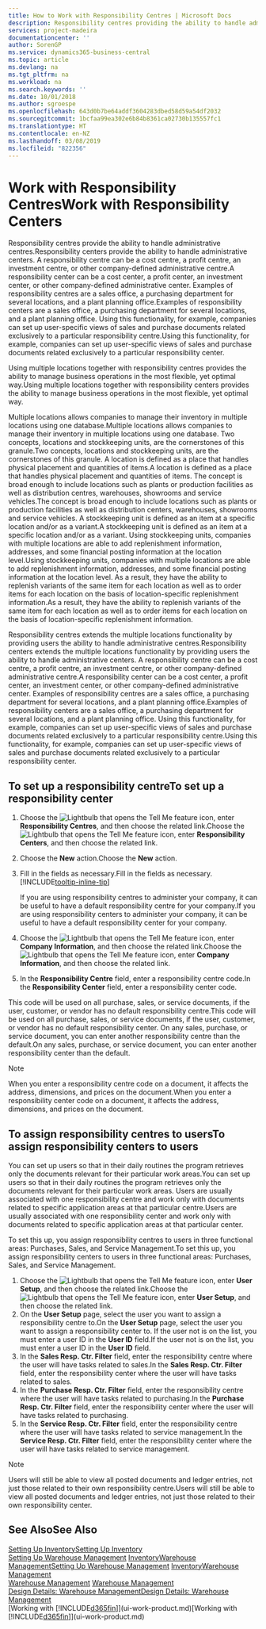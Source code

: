 ```yaml
---
title: How to Work with Responsibility Centres | Microsoft Docs
description: Responsibility centres providing the ability to handle administrative centres. A responsibility centre can be a cost centre, a profit centre, an investment centre, or other company-defined administrative centre.
services: project-madeira
documentationcenter: ''
author: SorenGP
ms.service: dynamics365-business-central
ms.topic: article
ms.devlang: na
ms.tgt_pltfrm: na
ms.workload: na
ms.search.keywords: ''
ms.date: 10/01/2018
ms.author: sgroespe
ms.openlocfilehash: 643d0b7be64addf3604283dbed58d59a54df2032
ms.sourcegitcommit: 1bcfaa99ea302e6b84b8361ca02730b135557fc1
ms.translationtype: HT
ms.contentlocale: en-NZ
ms.lasthandoff: 03/08/2019
ms.locfileid: "822356"
---
```

# <a name="work-with-responsibility-centers"></a><span data-ttu-id="efd54-104">Work with Responsibility Centres</span><span class="sxs-lookup"><span data-stu-id="efd54-104">Work with Responsibility Centers</span></span>
<span data-ttu-id="efd54-105">Responsibility centres provide the ability to handle administrative centres.</span><span class="sxs-lookup"><span data-stu-id="efd54-105">Responsibility centers provide the ability to handle administrative centers.</span></span> <span data-ttu-id="efd54-106">A responsibility centre can be a cost centre, a profit centre, an investment centre, or other company-defined administrative centre.</span><span class="sxs-lookup"><span data-stu-id="efd54-106">A responsibility center can be a cost center, a profit center, an investment center, or other company-defined administrative center.</span></span> <span data-ttu-id="efd54-107">Examples of responsibility centres are a sales office, a purchasing department for several locations, and a plant planning office.</span><span class="sxs-lookup"><span data-stu-id="efd54-107">Examples of responsibility centers are a sales office, a purchasing department for several locations, and a plant planning office.</span></span> <span data-ttu-id="efd54-108">Using this functionality, for example, companies can set up user-specific views of sales and purchase documents related exclusively to a particular responsibility centre.</span><span class="sxs-lookup"><span data-stu-id="efd54-108">Using this functionality, for example, companies can set up user-specific views of sales and purchase documents related exclusively to a particular responsibility center.</span></span>  

<span data-ttu-id="efd54-109">Using multiple locations together with responsibility centres provides the ability to manage business operations in the most flexible, yet optimal way.</span><span class="sxs-lookup"><span data-stu-id="efd54-109">Using multiple locations together with responsibility centers provides the ability to manage business operations in the most flexible, yet optimal way.</span></span>

<span data-ttu-id="efd54-110">Multiple locations allows companies to manage their inventory in multiple locations using one database.</span><span class="sxs-lookup"><span data-stu-id="efd54-110">Multiple locations allows companies to manage their inventory in multiple locations using one database.</span></span> <span data-ttu-id="efd54-111">Two concepts, locations and stockkeeping units, are the cornerstones of this granule.</span><span class="sxs-lookup"><span data-stu-id="efd54-111">Two concepts, locations and stockkeeping units, are the cornerstones of this granule.</span></span> <span data-ttu-id="efd54-112">A location is defined as a place that handles physical placement and quantities of items.</span><span class="sxs-lookup"><span data-stu-id="efd54-112">A location is defined as a place that handles physical placement and quantities of items.</span></span> <span data-ttu-id="efd54-113">The concept is broad enough to include locations such as plants or production facilities as well as distribution centres, warehouses, showrooms and service vehicles.</span><span class="sxs-lookup"><span data-stu-id="efd54-113">The concept is broad enough to include locations such as plants or production facilities as well as distribution centers, warehouses, showrooms and service vehicles.</span></span> <span data-ttu-id="efd54-114">A stockkeeping unit is defined as an item at a specific location and/or as a variant.</span><span class="sxs-lookup"><span data-stu-id="efd54-114">A stockkeeping unit is defined as an item at a specific location and/or as a variant.</span></span> <span data-ttu-id="efd54-115">Using stockkeeping units, companies with multiple locations are able to add replenishment information, addresses, and some financial posting information at the location level.</span><span class="sxs-lookup"><span data-stu-id="efd54-115">Using stockkeeping units, companies with multiple locations are able to add replenishment information, addresses, and some financial posting information at the location level.</span></span> <span data-ttu-id="efd54-116">As a result, they have the ability to replenish variants of the same item for each location as well as to order items for each location on the basis of location-specific replenishment information.</span><span class="sxs-lookup"><span data-stu-id="efd54-116">As a result, they have the ability to replenish variants of the same item for each location as well as to order items for each location on the basis of location-specific replenishment information.</span></span>  

<span data-ttu-id="efd54-117">Responsibility centres extends the multiple locations functionality by providing users the ability to handle administrative centres.</span><span class="sxs-lookup"><span data-stu-id="efd54-117">Responsibility centers extends the multiple locations functionality by providing users the ability to handle administrative centers.</span></span> <span data-ttu-id="efd54-118">A responsibility centre can be a cost centre, a profit centre, an investment centre, or other company-defined administrative centre.</span><span class="sxs-lookup"><span data-stu-id="efd54-118">A responsibility center can be a cost center, a profit center, an investment center, or other company-defined administrative center.</span></span> <span data-ttu-id="efd54-119">Examples of responsibility centres are a sales office, a purchasing department for several locations, and a plant planning office.</span><span class="sxs-lookup"><span data-stu-id="efd54-119">Examples of responsibility centers are a sales office, a purchasing department for several locations, and a plant planning office.</span></span> <span data-ttu-id="efd54-120">Using this functionality, for example, companies can set up user-specific views of sales and purchase documents related exclusively to a particular responsibility centre.</span><span class="sxs-lookup"><span data-stu-id="efd54-120">Using this functionality, for example, companies can set up user-specific views of sales and purchase documents related exclusively to a particular responsibility center.</span></span>

## <a name="to-set-up-a-responsibility-center"></a><span data-ttu-id="efd54-121">To set up a responsibility centre</span><span class="sxs-lookup"><span data-stu-id="efd54-121">To set up a responsibility center</span></span>  
1.  <span data-ttu-id="efd54-122">Choose the ![Lightbulb that opens the Tell Me feature](media/ui-search/search_small.png "Tell me what you want to do") icon, enter **Responsibility Centres**, and then choose the related link.</span><span class="sxs-lookup"><span data-stu-id="efd54-122">Choose the ![Lightbulb that opens the Tell Me feature](media/ui-search/search_small.png "Tell me what you want to do") icon, enter **Responsibility Centers**, and then choose the related link.</span></span>  
2.  <span data-ttu-id="efd54-123">Choose the **New** action.</span><span class="sxs-lookup"><span data-stu-id="efd54-123">Choose the **New** action.</span></span>  
3.  <span data-ttu-id="efd54-124">Fill in the fields as necessary.</span><span class="sxs-lookup"><span data-stu-id="efd54-124">Fill in the fields as necessary.</span></span> [!INCLUDE[tooltip-inline-tip](includes/tooltip-inline-tip_md.md)]  

    <span data-ttu-id="efd54-125">If you are using responsibility centres to administer your company, it can be useful to have a default responsibility centre for your company.</span><span class="sxs-lookup"><span data-stu-id="efd54-125">If you are using responsibility centers to administer your company, it can be useful to have a default responsibility center for your company.</span></span>
4. <span data-ttu-id="efd54-126">Choose the ![Lightbulb that opens the Tell Me feature](media/ui-search/search_small.png "Tell me what you want to do") icon, enter **Company Information**, and then choose the related link.</span><span class="sxs-lookup"><span data-stu-id="efd54-126">Choose the ![Lightbulb that opens the Tell Me feature](media/ui-search/search_small.png "Tell me what you want to do") icon, enter **Company Information**, and then choose the related link.</span></span>
5. <span data-ttu-id="efd54-127">In the **Responsibility Centre** field, enter a responsibility centre code.</span><span class="sxs-lookup"><span data-stu-id="efd54-127">In the **Responsibility Center** field, enter a responsibility center code.</span></span>

<span data-ttu-id="efd54-128">This code will be used on all purchase, sales, or service documents, if the user, customer, or vendor has no default responsibility centre.</span><span class="sxs-lookup"><span data-stu-id="efd54-128">This code will be used on all purchase, sales, or service documents, if the user, customer, or vendor has no default responsibility center.</span></span> <span data-ttu-id="efd54-129">On any sales, purchase, or service document, you can enter another responsibility centre than the default.</span><span class="sxs-lookup"><span data-stu-id="efd54-129">On any sales, purchase, or service document, you can enter another responsibility center than the default.</span></span>

> [!NOTE]  
>  <span data-ttu-id="efd54-130">When you enter a responsibility centre code on a document, it affects the address, dimensions, and prices on the document.</span><span class="sxs-lookup"><span data-stu-id="efd54-130">When you enter a responsibility center code on a document, it affects the address, dimensions, and prices on the document.</span></span>  

## <a name="to-assign-responsibility-centers-to-users"></a><span data-ttu-id="efd54-131">To assign responsibility centres to users</span><span class="sxs-lookup"><span data-stu-id="efd54-131">To assign responsibility centers to users</span></span>  
<span data-ttu-id="efd54-132">You can set up users so that in their daily routines the program retrieves only the documents relevant for their particular work areas.</span><span class="sxs-lookup"><span data-stu-id="efd54-132">You can set up users so that in their daily routines the program retrieves only the documents relevant for their particular work areas.</span></span> <span data-ttu-id="efd54-133">Users are usually associated with one responsibility centre and work only with documents related to specific application areas at that particular centre.</span><span class="sxs-lookup"><span data-stu-id="efd54-133">Users are usually associated with one responsibility center and work only with documents related to specific application areas at that particular center.</span></span>  

<span data-ttu-id="efd54-134">To set this up, you assign responsibility centres to users in three functional areas: Purchases, Sales, and Service Management.</span><span class="sxs-lookup"><span data-stu-id="efd54-134">To set this up, you assign responsibility centers to users in three functional areas: Purchases, Sales, and Service Management.</span></span>  

1.  <span data-ttu-id="efd54-135">Choose the ![Lightbulb that opens the Tell Me feature](media/ui-search/search_small.png "Tell me what you want to do") icon, enter **User Setup**, and then choose the related link.</span><span class="sxs-lookup"><span data-stu-id="efd54-135">Choose the ![Lightbulb that opens the Tell Me feature](media/ui-search/search_small.png "Tell me what you want to do") icon, enter **User Setup**, and then choose the related link.</span></span>  
2.  <span data-ttu-id="efd54-136">On the **User Setup** page, select the user you want to assign a responsibility centre to.</span><span class="sxs-lookup"><span data-stu-id="efd54-136">On the **User Setup** page, select the user you want to assign a responsibility center to.</span></span> <span data-ttu-id="efd54-137">If the user not is on the list, you must enter a user ID in the **User ID** field.</span><span class="sxs-lookup"><span data-stu-id="efd54-137">If the user not is on the list, you must enter a user ID in the **User ID** field.</span></span>  
3.  <span data-ttu-id="efd54-138">In the **Sales Resp. Ctr. Filter** field, enter the responsibility centre where the user will have tasks related to sales.</span><span class="sxs-lookup"><span data-stu-id="efd54-138">In the **Sales Resp. Ctr. Filter** field, enter the responsibility center where the user will have tasks related to sales.</span></span>  
4.  <span data-ttu-id="efd54-139">In the **Purchase Resp. Ctr. Filter** field, enter the responsibility centre where the user will have tasks related to purchasing.</span><span class="sxs-lookup"><span data-stu-id="efd54-139">In the **Purchase Resp. Ctr. Filter** field, enter the responsibility center where the user will have tasks related to purchasing.</span></span>  
5.  <span data-ttu-id="efd54-140">In the **Service Resp. Ctr. Filter** field, enter the responsibility centre where the user will have tasks related to service management.</span><span class="sxs-lookup"><span data-stu-id="efd54-140">In the **Service Resp. Ctr. Filter** field, enter the responsibility center where the user will have tasks related to service management.</span></span>  

> [!NOTE]  
>  <span data-ttu-id="efd54-141">Users will still be able to view all posted documents and ledger entries, not just those related to their own responsibility centre.</span><span class="sxs-lookup"><span data-stu-id="efd54-141">Users will still be able to view all posted documents and ledger entries, not just those related to their own responsibility center.</span></span>

## <a name="see-also"></a><span data-ttu-id="efd54-142">See Also</span><span class="sxs-lookup"><span data-stu-id="efd54-142">See Also</span></span>  
[<span data-ttu-id="efd54-143">Setting Up Inventory</span><span class="sxs-lookup"><span data-stu-id="efd54-143">Setting Up Inventory</span></span>](inventory-setup-inventory.md)  
<span data-ttu-id="efd54-144">[Setting Up Warehouse Management](warehouse-setup-warehouse.md)
[Inventory](inventory-manage-inventory.md)[Warehouse Management](warehouse-manage-warehouse.md)</span><span class="sxs-lookup"><span data-stu-id="efd54-144">[Setting Up Warehouse Management](warehouse-setup-warehouse.md)
[Inventory](inventory-manage-inventory.md)[Warehouse Management](warehouse-manage-warehouse.md)</span></span>  
<span data-ttu-id="efd54-145">[Warehouse Management](warehouse-manage-warehouse.md)  </span><span class="sxs-lookup"><span data-stu-id="efd54-145">[Warehouse Management](warehouse-manage-warehouse.md)  </span></span>  
[<span data-ttu-id="efd54-146">Design Details: Warehouse Management</span><span class="sxs-lookup"><span data-stu-id="efd54-146">Design Details: Warehouse Management</span></span>](design-details-warehouse-management.md)  
<span data-ttu-id="efd54-147">[Working with [!INCLUDE[d365fin](includes/d365fin_md.md)]](ui-work-product.md)</span><span class="sxs-lookup"><span data-stu-id="efd54-147">[Working with [!INCLUDE[d365fin](includes/d365fin_md.md)]](ui-work-product.md)</span></span>
